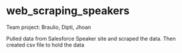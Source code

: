 # web_scraping_speakers
Team project: Braulio, Dipti, Jhoan

Pulled data from Salesforce Speaker site and scraped the data. Then created csv file to hold the data

